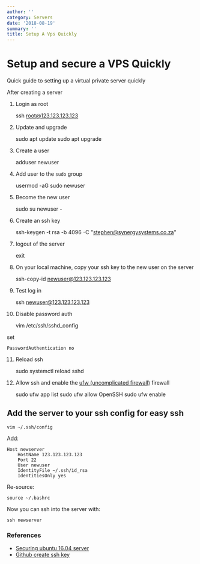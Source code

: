 ```yaml
---
author: ''
category: Servers
date: '2018-08-19'
summary: ''
title: Setup A Vps Quickly
---
```

# Setup and secure a VPS Quickly

Quick guide to setting up a virtual private server quickly

After creating a server

1. Login as root

    ssh root@123.123.123.123

2. Update and upgrade

    sudo apt update
    sudo apt upgrade

3. Create a user

    adduser newuser

4. Add user to the `sudo` group

    usermod -aG sudo newuser

5. Become the new user

    sudo su newuser -

6. Create an ssh key

    ssh-keygen -t rsa -b 4096 -C "stephen@synergysystems.co.za"

7. logout of the server

    exit

8. On your local machine, copy your ssh key to the new user on the server

    ssh-copy-id newuser@123.123.123.123

9. Test log in

    ssh newuser@123.123.123.123

10. Disable password auth

    vim /etc/ssh/sshd_config

set

    PasswordAuthentication no

11. Reload ssh

    sudo systemctl reload sshd

12. Allow ssh and enable the [ufw (uncomplicated firewall)](https://help.ubuntu.com/community/UFW) firewall

    sudo ufw app list
    sudo ufw allow OpenSSH
    sudo ufw enable

## Add the server to your ssh config for easy ssh

    vim ~/.ssh/config

Add:

    Host newserver
        HostName 123.123.123.123
        Port 22
        User newuser
        IdentityFile ~/.ssh/id_rsa
        IdentitiesOnly yes

Re-source:

    source ~/.bashrc

Now you can ssh into the server with:

    ssh newserver

### References

* [Securing ubuntu 16.04 server](https://www.digitalocean.com/community/tutorials/initial-server-setup-with-ubuntu-16-04)
* [Github create ssh key](https://help.github.com/articles/generating-a-new-ssh-key-and-adding-it-to-the-ssh-agent/)
